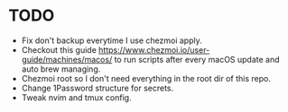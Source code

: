 # TODO
- Fix don't backup everytime I use chezmoi apply.
- Checkout this guide https://www.chezmoi.io/user-guide/machines/macos/ to run scripts after every macOS update and auto brew managing.
- Chezmoi root so I don't need everything in the root dir of this repo.
- Change 1Password structure for secrets.
- Tweak nvim and tmux config.
